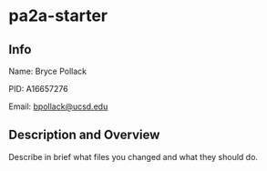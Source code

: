 # pa2a-starter

## Info

Name: Bryce Pollack

PID: A16657276

Email: bpollack@ucsd.edu

## Description and Overview
Describe in brief what files you changed and what they should do.
